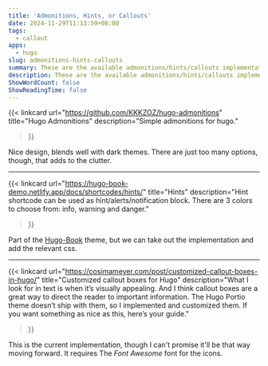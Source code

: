 ```yaml
---
title: 'Admonitions, Hints, or Callouts'
date: 2024-11-29T11:13:59+08:00
tags:
  - callout
apps:
  - hugo
slug: admonitions-hints-callouts
summary: These are the available admonitions/hints/callouts implementation for your Hugo blog.
description: These are the available admonitions/hints/callouts implementation for your Hugo blog.
ShowWordCount: false
ShowReadingTime: false
---
```

{{< linkcard 
  url="https://github.com/KKKZOZ/hugo-admonitions" 
  title="Hugo Admonitions" 
  description="Simple admonitions for hugo."
>}}

Nice design, blends well with dark themes. There are just too many options, though, that adds to the clutter.

***

{{< linkcard 
  url="https://hugo-book-demo.netlify.app/docs/shortcodes/hints/" 
  title="Hints" 
  description="Hint shortcode can be used as hint/alerts/notification block. There are 3 colors to choose from: info, warning and danger."
>}}

Part of the [Hugo-Book](https://github.com/alex-shpak/hugo-book) theme, but we can take out the implementation and add the relevant css.

***

{{< linkcard 
  url="https://cosimameyer.com/post/customized-callout-boxes-in-hugo/" 
  title="Customized callout boxes for Hugo" 
  description="What I look for in text is when it’s visually appealing. And I think callout boxes are a great way to direct the reader to important information. The Hugo Portio theme doesn’t ship with them, so I implemented and customized them. If you want something as nice as this, here’s your guide."
>}}

This is the current implementation, though I can't promise it'll be that way moving forward. It requires The *Font Awesome* font for the icons.